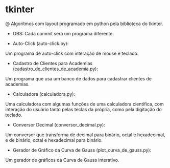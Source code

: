 # tkinter

@ Algorítmos com layout programado em python pela biblioteca do tkinter.

* OBS: Cada commit será um programa diferente.

- Auto-Click (auto-click.py): 

Um programa de auto-click com interação de mouse e teclado.

- Cadastro de Clientes para Academias (cadastro_de_clientes_de_academia.py): 

Um programa que usa um banco de dados para cadastrar clientes de academias.

- Calculadora (calculadora.py): 

Uma calculadora com algumas funções de uma calculadora científica, com interação do usuário tanto pelas teclas da própria, como pela digitação do teclado.

- Conversor Decimal (conversor_decimal.py):

Um conversor que transforma de decimal para binário, octal e hexadecimal, e de binário, octal e hexadecimal para binário.

- Gerador de Gráfico da Curva de Gauss (plot_curva_de_gauss.py):

Um gerador de gráficos da Curva de Gauss interativo.
